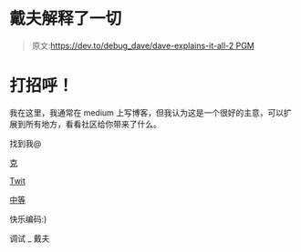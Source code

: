 # 戴夫解释了一切

> 原文:[https://dev.to/debug_dave/dave-explains-it-all-2 PGM](https://dev.to/debug_dave/dave-explains-it-all--2pgm)

# [](#saying-hello)打招呼！

我在这里，我通常在 medium 上写博客，但我认为这是一个很好的主意，可以扩展到所有地方，看看社区给你带来了什么。

找到我@

[克](https://www.instagram.com/debug_dave/)

[Twit](https://twitter.com/DavidJamesMitt1)

[中等](https://medium.com/@davidjamesmitten)

快乐编码:)

调试 _ 戴夫
